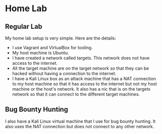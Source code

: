 # Home Lab

## Regular Lab

My home lab setup is very simple. Here are the details:

- I use Vagrant and VirtualBox for tooling.
- My host machine is Ubuntu.
- I have created a network called targets. This network does not have access to the internet.
- All the target machine are on the target network so that they can be hacked without having a connection to the internet.
- I have a Kali Linux box as an attack machine that has a NAT connection to my host machine so that it has access to the internet but not my host machine or the host's network. It also has a nic that is on the targets network so that it can connect to the different target machines.

## Bug Bounty Hunting

I also have a Kali Linux virtual machine that I use for bug bounty hunting. It also uses the NAT connection but does not connect to any other network.

